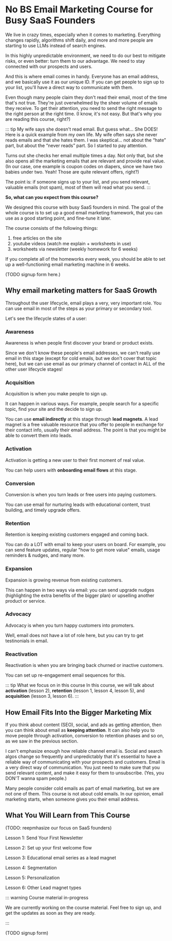 ---
---

# No BS Email Marketing Course for Busy SaaS Founders

We live in crazy times, especially when it comes to marketing. Everything changes rapidly, algorithms shift daily, and more and more people are starting to use LLMs instead of search engines.

In this highly unpredictable environment, we need to do our best to mitigate risks, or even better: turn them to our advantage. We need to stay connected with our prospects and users.

And this is where email comes in handy. Everyone has an email address, and we basically use it as our unique ID. If you can get people to sign up to your list, you'll have a direct way to communicate with them.

Even though many people claim they don't read their email, most of the time that's not true. They're just overwhelmed by the sheer volume of emails they receive. To get their attention, you need to send the right message to the right person at the right time. (I know, it's not easy. But that's why you are reading this course, right?)

::: tip My wife says she doesn't read email. But guess what... She DOES!
Here is a quick example from my own life. My wife often says she never reads emails and that she hates them. I was skeptical... not about the “hate” part, but about the “never reads” part. So I started to pay attention.

Turns out she checks her email multiple times a day. Not only that, but she also opens all the marketing emails that are relevant and provide real value. (In our case, one example is coupon codes on diapers, since we have two babies under two. Yeah! Those are quite relevant offers, right?)

The point is: if someone signs up to your list, and you send relevant, valuable emails (not spam), most of them will read what you send.
:::

**So, what can you expect from this course?**

We designed this course with busy SaaS founders in mind. The goal of the whole course is to set up a good email marketing framework, that you can use as a good starting point, and fine-tune it later.

The course consists of the following things:

1) free articles on the site
2) youtube videos (watch me explain + worksheets in use)
3) worksheets via newsletter (weekly homework for 6 weeks)

If you complete all of the homeworks every week, you should be able to set up a well-functioning email marketing machine in 6 weeks.

(TODO signup form here.)


## Why email marketing matters for SaaS Growth

Throughout the user lifecycle, email plays a very, very important role. You can use email in most of the steps as your primary or secondary tool.

Let's see the lifecycle states of a user:

### Awareness

Awareness is when people first discover your brand or product exists.

Since we don't know these people's email addresses, we can't really use email in this stage (except for cold emails, but we don't cover that topic here), but we can use email as our primary channel of contact in ALL of the other user lifecycle stages!

### Acquisition

Acquisition is when you make people to sign up.

It can happen in various ways. For example, people search for a specific topic, find your site and the decide to sign up.

You can use **email indirectly** at this stage through **lead magnets**. A lead magnet is a free valuable resource that you offer to people in exchange for their contact info, usually their email address. The point is that you might be able to convert them into leads.

### Activation

Activation is getting a new user to their first moment of real value.

You can help users with **onboarding email flows** at this stage.

### Conversion

Conversion is when you turn leads or free users into paying customers.

You can use email for nurturing leads with educational content, trust building, and timely upgrade offers.

### Retention 

Retention is keeping existing customers engaged and coming back.

You can do a LOT with email to keep your users on board. For example, you can send feature updates, regular "how to get more value" emails, usage reminders & nudges, and many more.

### Expansion

Expansion is growing revenue from existing customers.

This can happen in two ways via email: you can send upgrade nudges (highlighting the extra benefits of the bigger plan) or upselling another product or service.

### Advocacy

Advocacy is when you turn happy customers into promoters.

Well, email does not have a lot of role here, but you can try to get testinonials in email.

### Reactivation

Reactivation is when you are bringing back churned or inactive customers.

You can set up re-engagement email sequences for this.


::: tip What we focus on in this course
In this course, we will talk about **activation** (lesson 2), **retention** (lesson 1, lesson 4, lesson 5), and **acquisition** (lesson 3, lesson 6). 
:::


## How Email Fits Into the Bigger Marketing Mix

If you think about content (SEO), social, and ads as getting attention, then you can think about email as **keeping attention**. It can also help you to move people through activation, conversion to retention phases and so on, as we saw in the previous section.

I can't emphasize enough how reliable channel email is. Social and search algos change so frequently and unpredictably that it's essential to have a reliable way of communicating with your prospects and customers. Email is a very direct way of communication. You just need to make sure that you send relevant content, and make it easy for them to unsubscribe. (Yes, you DON'T wanna spam people.)

Many people consider cold emails as part of email marketing, but we are not one of them. This course is not about cold emails. In our opinion, email marketing starts, when someone gives you their email address.

## What You Will Learn from This Course

(TODO: reepmhasize our focus on SaaS founders)

Lesson 1: Send Your First Newsletter

Lesson 2: Set up your first welcome flow

Lesson 3: Educational email series as a lead magnet

Lesson 4: Segmentation

Lesson 5: Personalization

Lesson 6: Other Lead magnet types

::: warning Course material in-progress

We are currently working on the course material. Feel free to sign up, and get the updates as soon as they are ready.

:::

(TODO signup form)
